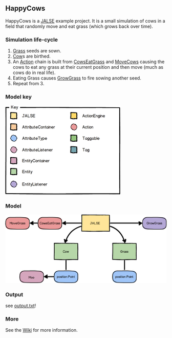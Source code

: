 ## HappyCows
HappyCows is a [JALSE](https://github.com/Ellzord/JALSE) example project. It is a small simulation of cows in a field that randomly move and eat grass (which grows back over time).

### Simulation life-cycle
1. [Grass](https://github.com/Ellzord/JALSE-HappyCows/blob/master/src/main/java/happycows/entities/Grass.java) seeds are sown.
2. [Cow](https://github.com/Ellzord/JALSE-HappyCows/blob/master/src/main/java/happycows/entities/Cow.java)s are birthed.
3. An [Action](https://github.com/Ellzord/JALSE/blob/master/src/main/java/jalse/actions/Action.java) chain is built from [CowsEatGrass](https://github.com/Ellzord/JALSE-HappyCows/blob/master/src/main/java/happycows/actions/CowsEatGrass.java) and  [MoveCows](https://github.com/Ellzord/JALSE-HappyCows/blob/master/src/main/java/happycows/actions/MoveCows.java) causing the cows to eat any grass at their current position and then move (much as cows do in real life).
4. Eating Grass causes [GrowGrass](https://github.com/Ellzord/JALSE-HappyCows/blob/master/src/main/java/happycows/listeners/GrowGrass.java) to fire sowing another seed.
5. Repeat from 3.

### Model key
![Model key](model-key.png)

### Model
![Model](happycows-model.png)

### Output
see [output.txt](output.txt)!

### More
See the [Wiki](https://github.com/Ellzord/JALSE/wiki) for more information.
